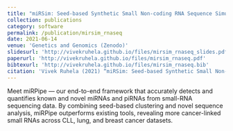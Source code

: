 ```yaml
---
title: "miRSim: Seed-based Synthetic Small Non-coding RNA Sequence Simulator"
collection: publications
category: software
permalink: /publication/mirsim_rnaseq
date: 2021-06-14
venue: 'Genetics and Genomics (Zenodo)'
slidesurl: 'http://vivekruhela.github.io/files/mirsim_rnaseq_slides.pdf'
paperurl: 'http://vivekruhela.github.io/files/mirsim_rnaseq.pdf'
bibtexurl: 'http://vivekruhela.github.io/files/mirsim_rnaseq.bib'
citation: 'Vivek Ruhela (2021) “miRSim: Seed-based Synthetic Small Non-coding RNA Sequence Simulator”. <i>Zenodo</i>. doi:10.5281/zenodo.6546356.'.
---
```

Meet miRPipe — our end-to-end framework that accurately detects and quantifies known and novel miRNAs and piRNAs from small-RNA sequencing data. By combining seed-based clustering and novel sequence analysis, miRPipe outperforms existing tools, revealing more cancer-linked small RNAs across CLL, lung, and breast cancer datasets.